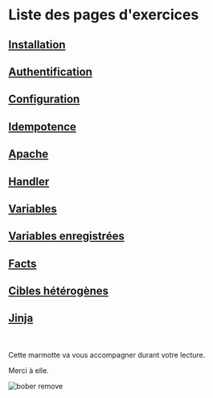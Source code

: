 # Liste des pages d'exercices

## [Installation](exercices/installation.md)
## [Authentification](exercices/authentification.md)
## [Configuration](exercices/configuration.md)
## [Idempotence](exercices/Idempotence.md)
## [Apache](exercices/apache.md)
## [Handler](exercices/handler.md)
## [Variables](exercices/variables.md)
## [Variables enregistrées](exercices/variables_enregistrees.md)
## [Facts](exercices/facts.md)
## [Cibles hétérogènes](exercices/cible-heterogenes.md)
## [Jinja](exercices/jinja.md)



<br>
<br>
Cette marmotte va vous accompagner durant votre lecture.

Merci à elle.

![bober remove](https://github.com/user-attachments/assets/933b6d89-2ac4-4922-9736-b71a0694b232)
